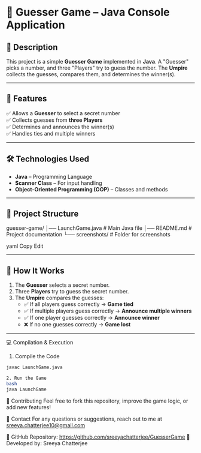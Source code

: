 # 🎯 Guesser Game – Java Console Application

## 📌 Description
This project is a simple **Guesser Game** implemented in **Java**. 
A "Guesser" picks a number, and three "Players" try to guess the number. 
The **Umpire** collects the guesses, compares them, and determines the winner(s).

---

## 🚀 Features
✅ Allows a **Guesser** to select a secret number  
✅ Collects guesses from **three Players**  
✅ Determines and announces the winner(s)  
✅ Handles ties and multiple winners  

---

## 🛠️ Technologies Used
- **Java** – Programming Language  
- **Scanner Class** – For input handling  
- **Object-Oriented Programming (OOP)** – Classes and methods  

---

## 📂 Project Structure
guesser-game/ │── LaunchGame.java # Main Java file │── README.md # Project documentation └── screenshots/ # Folder for screenshots

yaml
Copy
Edit

---

## 🚀 How It Works
1. The **Guesser** selects a secret number.  
2. Three **Players** try to guess the secret number.  
3. The **Umpire** compares the guesses:  
   - ✅ If all players guess correctly → **Game tied**  
   - ✅ If multiple players guess correctly → **Announce multiple winners**  
   - ✅ If one player guesses correctly → **Announce winner**  
   - ❌ If no one guesses correctly → **Game lost**  

---

💻 Compilation & Execution
1. Compile the Code
```bash
javac LaunchGame.java
```
```bash
2. Run the Game
bash
java LaunchGame
```
🤝 Contributing
Feel free to fork this repository, improve the game logic, or add new features!

📧 Contact
For any questions or suggestions, reach out to me at sreeya.chatterjee10@gmail.com

🔗 GitHub Repository: https://github.com/sreeyachatterjee/GuesserGame
🚀 Developed by: Sreeya Chatterjee
